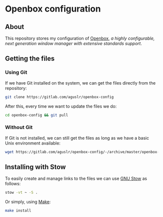 # Openbox configuration

## About

This repository stores my configuration of [Openbox][openbox], *a highly
configurable, next generation window manager with extensive standards support*.

## Getting the files

### Using Git

If we have Git installed on the system, we can get the files directly from the
repository:

```sh
git clone https://gitlab.com/aguslr/openbox-config
```

After this, every time we want to update the files we do:

```sh
cd openbox-config && git pull
```

### Without Git

If Git is not installed, we can still get the files as long as we have a basic
Unix environment available:

```sh
wget https://gitlab.com/aguslr/openbox-config/-/archive/master/openbox-config-master.tar.gz -O - | tar -xzv --strip-components 1 --exclude={README.md}
```

## Installing with Stow

To easily create and manage links to the files we can use [GNU Stow][stow] as
follows:

```sh
stow -vt ~ -S .
```

Or simply, using [Make][]:

```sh
make install
```


[make]: https://www.gnu.org/software/make/
[openbox]: http://openbox.org/
[stow]: https://www.gnu.org/software/stow/
